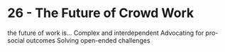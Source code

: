 # 26 - The Future of Crowd Work

the future of work is…
Complex and interdependent
Advocating for pro-social outcomes
Solving open-ended challenges